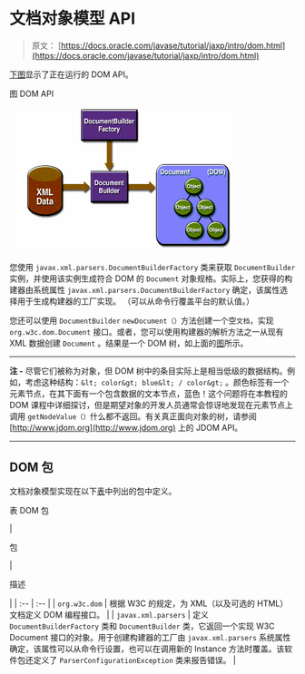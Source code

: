 # 文档对象模型 API

> 原文： [https://docs.oracle.com/javase/tutorial/jaxp/intro/dom.html](https://docs.oracle.com/javase/tutorial/jaxp/intro/dom.html)

[下图](#gceza)显示了正在运行的 DOM API。

图 DOM API

![DOM APIs](img/29f82be8c6756c2aeaaa366112831581.jpg)

您使用 `javax.xml.parsers.DocumentBuilderFactory` 类来获取 `DocumentBuilder` 实例，并使用该实例生成符合 DOM 的 `Document` 对象规格。实际上，您获得的构建器由系统属性 `javax.xml.parsers.DocumentBuilderFactory` 确定，该属性选择用于生成构建器的工厂实现。 （可以从命令行覆盖平台的默认值。）

您还可以使用 `DocumentBuilder` `newDocument（）`方法创建一个空`文档`，实现 `org.w3c.dom.Document` 接口。或者，您可以使用构建器的解析方法之一从现有 XML 数据创建 `Document` 。结果是一个 DOM 树，如上面的[图](#gceza)所示。

* * *

**注 -** 尽管它们被称为对象，但 DOM 树中的条目实际上是相当低级的数据结构。例如，考虑这种结构：`&lt; color&gt; blue&lt; / color&gt;` 。颜色标签有一个元素节点，在其下面有一个包含数据的文本节点，蓝色！这个问题将在本教程的 DOM 课程中详细探讨，但是期望对象的开发人员通常会惊讶地发现在元素节点上调用 `getNodeValue（）`什么都不返回。有关真正面向对象的树，请参阅 [http://www.jdom.org](http://www.jdom.org) 上的 JDOM API。

* * *

## DOM 包

文档对象模型实现在以下[表](#gcezo)中列出的包中定义。

表 DOM 包


 

| 

包

 | 

描述

 |
| :-- | :-- |
| `org.w3c.dom` | 根据 W3C 的规定，为 XML（以及可选的 HTML）文档定义 DOM 编程接口。 |
| `javax.xml.parsers` | 定义 `DocumentBuilderFactory` 类和 `DocumentBuilder` 类，它返回一个实现 W3C Document 接口的对象。用于创建构建器的工厂由 `javax.xml.parsers` 系统属性确定，该属性可以从命令行设置，也可以在调用新的 Instance 方法时覆盖。该软件包还定义了 `ParserConfigurationException` 类来报告错误。 |